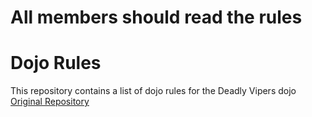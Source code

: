 # All members should read the rules

Dojo Rules
==========

This repository contains a list of dojo rules for the Deadly Vipers dojo
[Original Repository](https://github.com/deadlyvipers)
